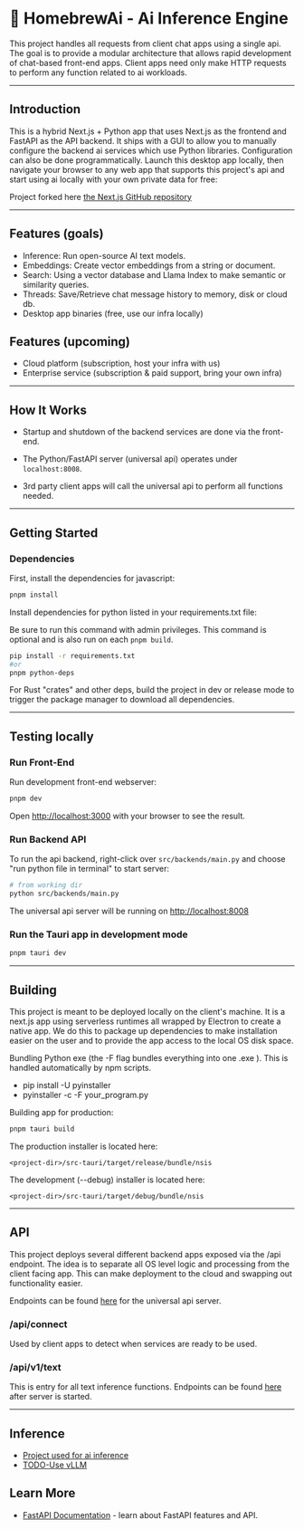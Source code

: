 # 🍺 HomebrewAi - Ai Inference Engine

This project handles all requests from client chat apps using a single api. The goal is to provide a modular architecture that allows rapid development of chat-based front-end apps. Client apps need only make HTTP requests to perform any function related to ai workloads.

---

## Introduction

This is a hybrid Next.js + Python app that uses Next.js as the frontend and FastAPI as the API backend. It ships with a GUI to allow you to manually configure the backend ai services which use Python libraries. Configuration can also be done programmatically. Launch this desktop app locally, then navigate your browser to any web app that supports this project's api and start using ai locally with your own private data for free:

Project forked here [the Next.js GitHub repository](https://github.com/vercel/next.js/)

---

## Features (goals)

- Inference: Run open-source AI text models.
- Embeddings: Create vector embeddings from a string or document.
- Search: Using a vector database and Llama Index to make semantic or similarity queries.
- Threads: Save/Retrieve chat message history to memory, disk or cloud db.
- Desktop app binaries (free, use our infra locally)

## Features (upcoming)

- Cloud platform (subscription, host your infra with us)
- Enterprise service (subscription & paid support, bring your own infra)

---

## How It Works

- Startup and shutdown of the backend services are done via the front-end.

- The Python/FastAPI server (universal api) operates under `localhost:8008`.

- 3rd party client apps will call the universal api to perform all functions needed.

---

## Getting Started

### Dependencies

First, install the dependencies for javascript:

```bash
pnpm install
```

Install dependencies for python listed in your requirements.txt file:

Be sure to run this command with admin privileges. This command is optional and is also run on each `pnpm build`.

```bash
pip install -r requirements.txt
#or
pnpm python-deps
```

For Rust "crates" and other deps, build the project in dev or release mode to trigger the package manager to download all dependencies.

---

## Testing locally

### Run Front-End

Run development front-end webserver:

```bash
pnpm dev
```

Open [http://localhost:3000](http://localhost:3000) with your browser to see the result.

### Run Backend API

To run the api backend, right-click over `src/backends/main.py` and choose "run python file in terminal" to start server:

```bash
# from working dir
python src/backends/main.py
```

The universal api server will be running on [http://localhost:8008](http://localhost:8008)

### Run the Tauri app in development mode

```bash
pnpm tauri dev
```

---

## Building

This project is meant to be deployed locally on the client's machine. It is a next.js app using serverless runtimes all wrapped by Electron to create a native app. We do this to package up dependencies to make installation easier on the user and to provide the app access to the local OS disk space.

Bundling Python exe (the -F flag bundles everything into one .exe ). This is handled automatically by npm scripts.

- pip install -U pyinstaller
- pyinstaller -c -F your_program.py

Building app for production:

```bash
pnpm tauri build
```

The production installer is located here:

`<project-dir>/src-tauri/target/release/bundle/nsis`

The development (--debug) installer is located here:

`<project-dir>/src-tauri/target/debug/bundle/nsis`

---

## API

This project deploys several different backend apps exposed via the /api endpoint. The idea is to separate all OS level logic and processing from the client facing app. This can make deployment to the cloud and swapping out functionality easier.

Endpoints can be found [here](http://localhost:8008/docs) for the universal api server.

### /api/connect

Used by client apps to detect when services are ready to be used.

### /api/v1/text

This is entry for all text inference functions. Endpoints can be found [here](http://localhost:8000/docs) after server is started.

---

## Inference

- [Project used for ai inference](https://github.com/abetlen/llama-cpp-python)
- [TODO-Use vLLM](https://github.com/vllm-project/vllm)

## Learn More

- [FastAPI Documentation](https://fastapi.tiangolo.com/) - learn about FastAPI features and API.

